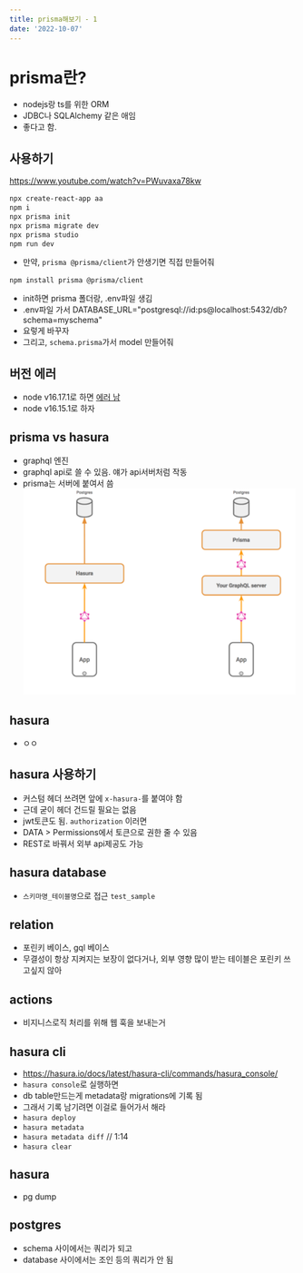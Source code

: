 ```yaml
---
title: prisma해보기 - 1
date: '2022-10-07'
---
```


# prisma란?
- nodejs랑 ts를 위한 ORM
- JDBC나 SQLAlchemy 같은 애임
- 좋다고 함.

## 사용하기
https://www.youtube.com/watch?v=PWuvaxa78kw
```shell
npx create-react-app aa
npm i
npx prisma init
npx prisma migrate dev
npx prisma studio
npm run dev
```
- 만약, ```prisma @prisma/client```가 안생기면 직접 만들어줘
```shell
npm install prisma @prisma/client
```

- init하면 prisma 폴더랑, .env파일 생김
- .env파일 가서 DATABASE_URL="postgresql://id:ps@localhost:5432/db?schema=myschema"
- 요렇게 바꾸자
- 그리고, ```schema.prisma```가서 model 만들어줘

## 버전 에러
- node v16.17.1로 하면 [에러 남](https://github.com/prisma/prisma/issues/14834)
- node v16.15.1로 하자

## prisma vs hasura
- graphql 엔진
- graphql api로 쓸 수 있음. 얘가 api서버처럼 작동
- prisma는 서버에 붙여서 씀
![](.prisma-1_images/b5ce351a.png)

## hasura
- ㅇㅇ

## hasura 사용하기
- 커스텀 헤더 쓰려면 앞에 `x-hasura-`를 붙여야 함
- 근데 굳이 헤더 건드릴 필요는 없음
- jwt토큰도 됨. `authorization` 이러면
- DATA > Permissions에서 토큰으로 권한 줄 수 있음
- REST로 바꿔서 외부 api제공도 가능

## hasura database
- `스키마명_테이블명`으로 접근 `test_sample`

## relation
- 포린키 베이스, gql 베이스
- 무결성이 항상 지켜지는 보장이 없다거나, 외부 영향 많이 받는 테이블은 포린키 쓰고싶지 않아

## actions
- 비지니스로직 처리를 위해 웹 훅을 보내는거

## hasura cli
- https://hasura.io/docs/latest/hasura-cli/commands/hasura_console/
- `hasura console`로 실행하면
- db table만드는게 metadata랑 migrations에 기록 됨
- 그래서 기록 남기려면 이걸로 들어가서 해라
- `hasura deploy`
- `hasura metadata`
- `hasura metadata diff` // 1:14
- `hasura clear`

## hasura
- pg dump

## postgres 
- schema 사이에서는 쿼리가 되고
- database 사이에서는 조인 등의 쿼리가 안 됨
